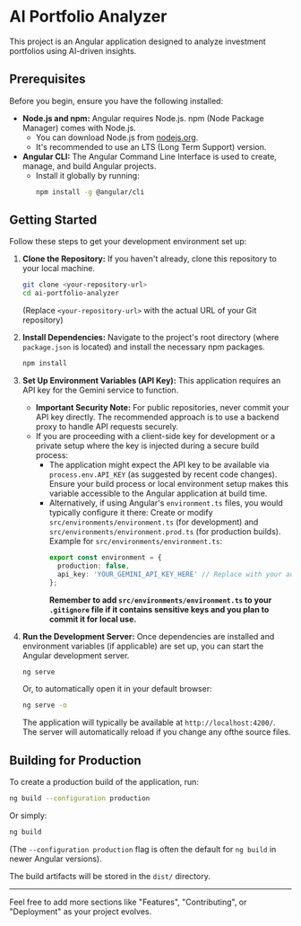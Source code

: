# AI Portfolio Analyzer

This project is an Angular application designed to analyze investment portfolios using AI-driven insights.

## Prerequisites

Before you begin, ensure you have the following installed:

*   **Node.js and npm:** Angular requires Node.js. npm (Node Package Manager) comes with Node.js.
    *   You can download Node.js from [nodejs.org](https://nodejs.org/).
    *   It's recommended to use an LTS (Long Term Support) version.
*   **Angular CLI:** The Angular Command Line Interface is used to create, manage, and build Angular projects.
    *   Install it globally by running:
        ```bash
        npm install -g @angular/cli
        ```

## Getting Started

Follow these steps to get your development environment set up:

1.  **Clone the Repository:**
    If you haven't already, clone this repository to your local machine.
    ```bash
    git clone <your-repository-url>
    cd ai-portfolio-analyzer
    ```
    (Replace `<your-repository-url>` with the actual URL of your Git repository)

2.  **Install Dependencies:**
    Navigate to the project's root directory (where `package.json` is located) and install the necessary npm packages.
    ```bash
    npm install
    ```

3.  **Set Up Environment Variables (API Key):**
    This application requires an API key for the Gemini service to function.
    *   **Important Security Note:** For public repositories, never commit your API key directly. The recommended approach is to use a backend proxy to handle API requests securely.
    *   If you are proceeding with a client-side key for development or a private setup where the key is injected during a secure build process:
        *   The application might expect the API key to be available via `process.env.API_KEY` (as suggested by recent code changes). Ensure your build process or local environment setup makes this variable accessible to the Angular application at build time.
        *   Alternatively, if using Angular's `environment.ts` files, you would typically configure it there:
            Create or modify `src/environments/environment.ts` (for development) and `src/environments/environment.prod.ts` (for production builds).
            Example for `src/environments/environment.ts`:
            ```typescript
            export const environment = {
              production: false,
              api_key: 'YOUR_GEMINI_API_KEY_HERE' // Replace with your actual API key
            };
            ```
            **Remember to add `src/environments/environment.ts` to your `.gitignore` file if it contains sensitive keys and you plan to commit it for local use.**

4.  **Run the Development Server:**
    Once dependencies are installed and environment variables (if applicable) are set up, you can start the Angular development server.
    ```bash
    ng serve
    ```
    Or, to automatically open it in your default browser:
    ```bash
    ng serve -o
    ```
    The application will typically be available at `http://localhost:4200/`. The server will automatically reload if you change any ofthe source files.

## Building for Production

To create a production build of the application, run:
```bash
ng build --configuration production
```
Or simply:
```bash
ng build
```
(The `--configuration production` flag is often the default for `ng build` in newer Angular versions).

The build artifacts will be stored in the `dist/` directory.

---

Feel free to add more sections like "Features", "Contributing", or "Deployment" as your project evolves.